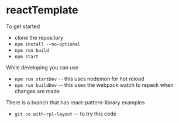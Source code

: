 # reactTemplate


To get started
- clone the repository
- ```npm install --no-optional```
- ```npm run build```
- ```npm start```

While developing you can use 
- ```npm run startDev``` -- this uses nodemon for hot reload
- ```npm run buildDev``` -- this uses the webpack watch to repack when changes are made


There is a branch that has react-pattern-library examples
- ```git co with-rpl-layout``` -- to try this code
